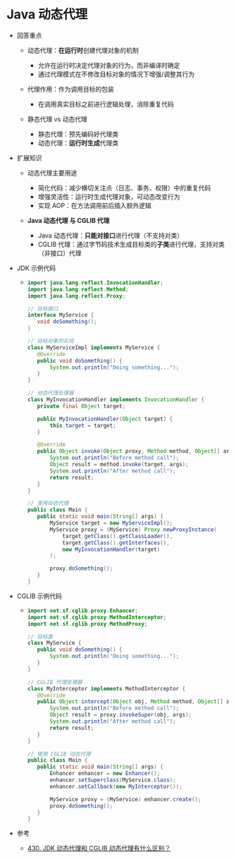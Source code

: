 # Java 动态代理

* 回答重点

  * 动态代理：**在运行时**创建代理对象的机制

    * 允许在运行时决定代理对象的行为，而非编译时确定
    * 通过代理模式在不修改目标对象的情况下增强/调整其行为
  * 代理作用：作为调用目标的包装

    * 在调用真实目标之前进行逻辑处理，消除重复代码
  * 静态代理 vs 动态代理

    * 静态代理：预先编码好代理类
    * 动态代理：**运行时生成**代理类

* 扩展知识

  * 动态代理主要用途

    * 简化代码：减少横切关注点（日志、事务、权限）中的重复代码
    * 增强灵活性：运行时生成代理对象，可动态改变行为
    * 实现 AOP：在方法调用前后插入额外逻辑
  * **Java 动态代理 与 CGLIB 代理**

    * Java 动态代理：**只能对接口**进行代理（不支持对类）
    * CGLIB 代理：通过字节码技术生成目标类的**子类**进行代理，支持对类（非接口）代理

* JDK 示例代码

  * ```java
    import java.lang.reflect.InvocationHandler;
    import java.lang.reflect.Method;
    import java.lang.reflect.Proxy;

    // 目标接口
    interface MyService {
       void doSomething();
    }

    // 目标对象的实现
    class MyServiceImpl implements MyService {
       @Override
       public void doSomething() {
           System.out.println("Doing something...");
       }
    }

    // 动态代理处理器
    class MyInvocationHandler implements InvocationHandler {
       private final Object target;

       public MyInvocationHandler(Object target) {
           this.target = target;
       }

       @Override
       public Object invoke(Object proxy, Method method, Object[] args) throws Throwable {
           System.out.println("Before method call");
           Object result = method.invoke(target, args);
           System.out.println("After method call");
           return result;
       }
    }

    // 使用动态代理
    public class Main {
       public static void main(String[] args) {
           MyService target = new MyServiceImpl();
           MyService proxy = (MyService) Proxy.newProxyInstance(
               target.getClass().getClassLoader(),
               target.getClass().getInterfaces(),
               new MyInvocationHandler(target)
           );

           proxy.doSomething();
       }
    }
    ```

* CGLIB 示例代码

  * ```java
    import net.sf.cglib.proxy.Enhancer;
    import net.sf.cglib.proxy.MethodInterceptor;
    import net.sf.cglib.proxy.MethodProxy;

    // 目标类
    class MyService {
       public void doSomething() {
           System.out.println("Doing something...");
       }
    }

    // CGLIB 代理处理器
    class MyInterceptor implements MethodInterceptor {
       @Override
       public Object intercept(Object obj, Method method, Object[] args, MethodProxy proxy) throws Throwable {
           System.out.println("Before method call");
           Object result = proxy.invokeSuper(obj, args);
           System.out.println("After method call");
           return result;
       }
    }

    // 使用 CGLIB 动态代理
    public class Main {
       public static void main(String[] args) {
           Enhancer enhancer = new Enhancer();
           enhancer.setSuperclass(MyService.class);
           enhancer.setCallback(new MyInterceptor());

           MyService proxy = (MyService) enhancer.create();
           proxy.doSomething();
       }
    }
    ```

* 参考

  * [430. JDK 动态代理和 CGLIB 动态代理有什么区别？](https://www.mianshiya.com/bank/1787463103423897602/question/1780933294599204866)
